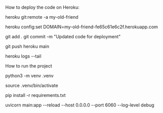 
How to deploy the code on Heroku:

heroku git:remote -a my-old-friend

heroku config:set DOMAIN=my-old-friend-fe65c61e6c2f.herokuapp.com

git add .
git commit -m "Updated code for deployment"

git push heroku main

heroku logs --tail



How to run the project

python3 -m venv .venv

source .venv/bin/activate

pip install -r requirements.txt

uvicorn main:app --reload --host 0.0.0.0 --port 6060 --log-level debug